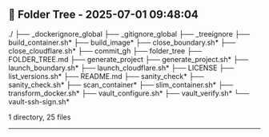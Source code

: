 ## 📁 Folder Tree - 2025-07-01 09:48:04 ##

./
├── _dockerignore_global
├── _gitignore_global
├── _treeignore
├── build_container.sh*
├── build_image*
├── close_boundary.sh*
├── close_cloudflare.sh*
├── commit_gh
├── folder_tree
├── FOLDER_TREE.md
├── generate_project
├── generate_project.sh*
├── launch_boundary.sh*
├── launch_cloudflare.sh*
├── LICENSE
├── list_versions.sh*
├── README.md
├── sanity_check*
├── sanity_check.sh*
├── scan_container*
├── slim_container.sh*
├── transform_docker.sh*
├── vault_configure.sh*
├── vault_verify.sh*
└── vault-ssh-sign.sh*

1 directory, 25 files

---
